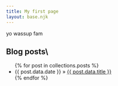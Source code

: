 ```yaml
---
title: My first page
layout: base.njk
---
```



yo wassup fam

## Blog posts\

<ul>
{% for post in collections.posts %}
 <li><span>{{ post.data.date }}</span> &raquo; <a href="{{ post.url }}">{{ post.data.title }}</a></li>
{% endfor %}
</ul>

